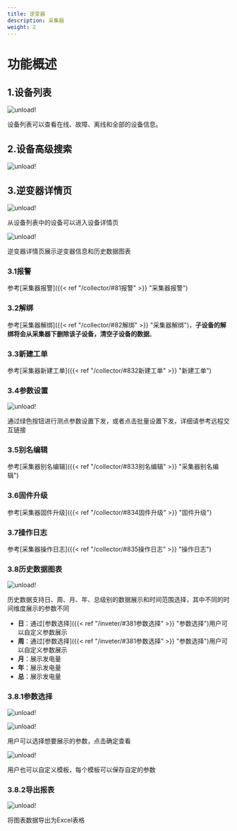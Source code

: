 ```yaml
---
title: 逆变器
description: 采集器
weight: 2
---
```


# 功能概述

## 1.设备列表

![unload!](/../../zh/photo/docs/device/inveter/device-list.png)

设备列表可以查看在线、故障、离线和全部的设备信息。

## 2.设备高级搜索

![unload!](/../../zh/photo/docs/device/inveter/search.png)

## 3.逆变器详情页

![unload!](/../../zh/photo/docs/device/inveter/detail-enter.png)

从设备列表中的设备可以进入设备详情页

![unload!](/../../zh/photo/docs/device/inveter/detail.png)

逆变器详情页展示逆变器信息和历史数据图表

### 3.1报警

参考[采集器报警]({{< ref "/collector/#81报警" >}} "采集器报警")

### 3.2解绑

参考[采集器解绑]({{< ref "/collector/#82解绑" >}} "采集器解绑")，**子设备的解绑将会从采集器下删除该子设备，清空子设备的数据**。

### 3.3新建工单

参考[采集器新建工单]({{< ref "/collector/#832新建工单" >}} "新建工单")

### 3.4参数设置

![unload!](/../../zh/photo/docs/device/inveter/set.png)

通过绿色按钮进行测点参数设置下发，或者点击批量设置下发，详细请参考远程交互链接

### 3.5别名编辑

参考[采集器别名编辑]({{< ref "/collector/#833别名编辑" >}} "采集器别名编辑")

### 3.6固件升级

参考[采集器固件升级]({{< ref "/collector/#834固件升级" >}} "固件升级")

### 3.7操作日志

参考[采集器操作日志]({{< ref "/collector/#835操作日志" >}} "操作日志")

### 3.8历史数据图表

![unload!](/../../zh/photo/docs/device/inveter/chart.png)

历史数据支持日、周、月、年、总级别的数据展示和时间范围选择，其中不同的时间维度展示的参数不同

- **日**：通过[参数选择]({{< ref "/inveter/#381参数选择" >}} "参数选择")用户可以自定义参数展示
- **周**：通过[参数选择]({{< ref "/inveter/#381参数选择" >}} "参数选择")用户可以自定义参数展示
- **月**：展示发电量
- **年**：展示发电量
- **总**：展示发电量

### 3.8.1参数选择

![unload!](/../../zh/photo/docs/device/inveter/param-select.png)

![unload!](/../../zh/photo/docs/device/inveter/param-select1.png)

用户可以选择想要展示的参数，点击确定查看

![unload!](/../../zh/photo/docs/device/inveter/param-select3.png)

用户也可以自定义模板，每个模板可以保存自定的参数

### 3.8.2导出报表

![unload!](/../../zh/photo/docs/device/inveter/export.png)

将图表数据导出为Excel表格





